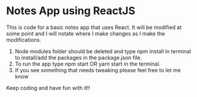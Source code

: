 <h1>Notes App using ReactJS</h1>

<p>This is code for a basic notes app that uses React.  It will be modified at some point and I will notate where I make changes as I make the modifications.</p>

<ol>
    <li>Node modules folder should be deleted and type npm install in terminal to install/add the packages in the package.json file.</li>
    <li>To run the app type npm start OR yarn start in the terminal.</li>
    <li>If you see something that needs tweaking please feel free to let me know</li>
</ol>

<p>Keep coding and have fun with it!!</p>
